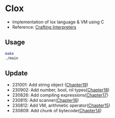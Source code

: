 # Clox

- Implementation of lox language & VM using C
- Reference: [Crafting Interpreters](https://www.craftinginterpreters.com/)

## Usage

```bash
make
./main
```

## Update

- 231001: Add string object ([Chapter19](https://www.craftinginterpreters.com/strings.html))
- 230902: Add number, bool, nil types([Chapter18](https://www.craftinginterpreters.com/types-of-values.html))
- 230826: Add compiling expressions([Chapter17](https://www.craftinginterpreters.com/compiling-expressions.html#parsing-infix-expressions))
- 230815: Add scanner([Chapter16](https://www.craftinginterpreters.com/scanning-on-demand.html))
- 230812: Add VM, arithmetic operator([Chapter15](https://www.craftinginterpreters.com/a-virtual-machine.html))
- 230809: Add chunk of bytecode([Chapter14](https://www.craftinginterpreters.com/chunks-of-bytecode.html))
